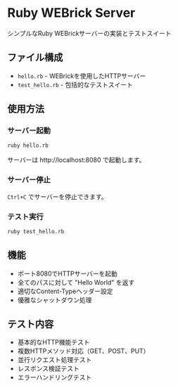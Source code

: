 # Ruby WEBrick Server

シンプルなRuby WEBrickサーバーの実装とテストスイート

## ファイル構成

- `hello.rb` - WEBrickを使用したHTTPサーバー
- `test_hello.rb` - 包括的なテストスイート

## 使用方法

### サーバー起動
```bash
ruby hello.rb
```

サーバーは http://localhost:8080 で起動します。

### サーバー停止
`Ctrl+C` でサーバーを停止できます。

### テスト実行
```bash
ruby test_hello.rb
```

## 機能

- ポート8080でHTTPサーバーを起動
- 全てのパスに対して "Hello World" を返す
- 適切なContent-Typeヘッダー設定
- 優雅なシャットダウン処理

## テスト内容

- 基本的なHTTP機能テスト
- 複数HTTPメソッド対応（GET、POST、PUT）
- 並行リクエスト処理テスト
- レスポンス検証テスト
- エラーハンドリングテスト